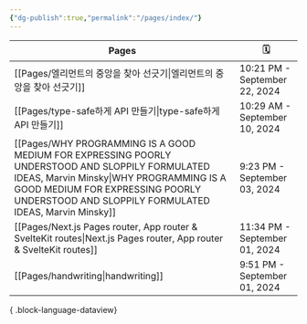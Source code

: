 ```yaml
---
{"dg-publish":true,"permalink":"/pages/index/"}
---
```


| Pages                                                                                                                                                                                                                                       | 🗓️                           |
| ------------------------------------------------------------------------------------------------------------------------------------------------------------------------------------------------------------------------------------------- | ----------------------------- |
| [[Pages/엘리먼트의 중앙을 찾아 선긋기\|엘리먼트의 중앙을 찾아 선긋기]]                                                                                                                                                                                             | 10:21 PM - September 22, 2024 |
| [[Pages/type-safe하게 API 만들기\|type-safe하게 API 만들기]]                                                                                                                                                                                       | 10:29 AM - September 10, 2024 |
| [[Pages/WHY PROGRAMMING IS A GOOD MEDIUM FOR EXPRESSING POORLY UNDERSTOOD AND SLOPPILY FORMULATED IDEAS, Marvin Minsky\|WHY PROGRAMMING IS A GOOD MEDIUM FOR EXPRESSING POORLY UNDERSTOOD AND SLOPPILY FORMULATED IDEAS, Marvin Minsky]] | 9:23 PM - September 03, 2024  |
| [[Pages/Next.js Pages router, App router & SvelteKit routes\|Next.js Pages router, App router & SvelteKit routes]]                                                                                                                       | 11:34 PM - September 01, 2024 |
| [[Pages/handwriting\|handwriting]]                                                                                                                                                                                                       | 9:51 PM - September 01, 2024  |

{ .block-language-dataview}



